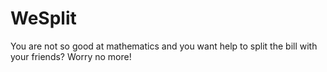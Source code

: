 # WeSplit
You are not so good at mathematics and you want help to split the bill with your friends? 
Worry no more!
